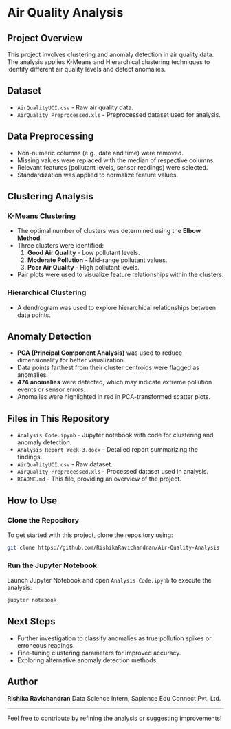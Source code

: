 # Air Quality Analysis 

## Project Overview

This project involves clustering and anomaly detection in air quality data. The analysis applies K-Means and Hierarchical clustering techniques to identify different air quality levels and detect anomalies.

## Dataset

- `AirQualityUCI.csv` - Raw air quality data.
- `AirQuality_Preprocessed.xls` - Preprocessed dataset used for analysis.

## Data Preprocessing

- Non-numeric columns (e.g., date and time) were removed.
- Missing values were replaced with the median of respective columns.
- Relevant features (pollutant levels, sensor readings) were selected.
- Standardization was applied to normalize feature values.

## Clustering Analysis

### K-Means Clustering

- The optimal number of clusters was determined using the **Elbow Method**.
- Three clusters were identified:
  1. **Good Air Quality** - Low pollutant levels.
  2. **Moderate Pollution** - Mid-range pollutant values.
  3. **Poor Air Quality** - High pollutant levels.
- Pair plots were used to visualize feature relationships within the clusters.

### Hierarchical Clustering

- A dendrogram was used to explore hierarchical relationships between data points.

## Anomaly Detection

- **PCA (Principal Component Analysis)** was used to reduce dimensionality for better visualization.
- Data points farthest from their cluster centroids were flagged as anomalies.
- **474 anomalies** were detected, which may indicate extreme pollution events or sensor errors.
- Anomalies were highlighted in red in PCA-transformed scatter plots.

## Files in This Repository

- `Analysis Code.ipynb` - Jupyter notebook with code for clustering and anomaly detection.
- `Analysis Report Week-3.docx` - Detailed report summarizing the findings.
- `AirQualityUCI.csv` - Raw dataset.
- `AirQuality_Preprocessed.xls` - Processed dataset used in analysis.
- `README.md` - This file, providing an overview of the project.

## How to Use

### Clone the Repository

To get started with this project, clone the repository using:

```sh
git clone https://github.com/RishikaRavichandran/Air-Quality-Analysis
```



### Run the Jupyter Notebook

Launch Jupyter Notebook and open `Analysis Code.ipynb` to execute the analysis:

```sh
jupyter notebook
```

## Next Steps

- Further investigation to classify anomalies as true pollution spikes or erroneous readings.
- Fine-tuning clustering parameters for improved accuracy.
- Exploring alternative anomaly detection methods.

## Author

**Rishika Ravichandran**
Data Science Intern, Sapience Edu Connect Pvt. Ltd.

---

Feel free to contribute by refining the analysis or suggesting improvements!

